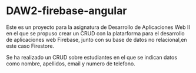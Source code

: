 # DAW2-firebase-angular
Este es un proyecto para la asignatura de Desarrollo de Aplicaciones Web II en el que se propuso crear un CRUD con la platarforma para el desarrollo de aplicaciones web Firebase, junto con su base de datos no relacional,en este caso Firestore.

Se ha realizado un CRUD sobre estudiantes en el que se indican datos como nombre, apellidos, email y numero de telefono. 